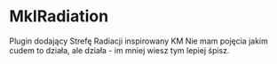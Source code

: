 # MklRadiation
Plugin dodający Strefę Radiacji inspirowany KM
Nie mam pojęcia jakim cudem to działa, ale działa - im mniej wiesz tym lepiej śpisz.
